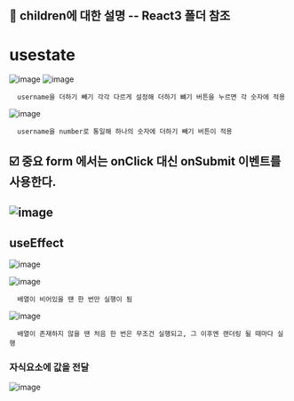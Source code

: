 
## 📁 children에 대한 설명 --  React3 폴더 참조

# usestate
![image](https://github.com/hyejin192/react_basic/assets/129017064/8e7ee8c0-a603-42eb-bc4f-8736aa4eac2f)
![image](https://github.com/hyejin192/react_basic/assets/129017064/519a5d55-aa17-408f-be7a-90aa115d5153)

      username을 더하기 빼기 각각 다르게 설정해 더하기 뺴기 버튼을 누르면 각 숫자에 적용
![image](https://github.com/hyejin192/react_basic/assets/129017064/9001988b-c590-4344-9eee-0f4329ea61d6)

      username을 number로 통일해 하나의 숫자에 더하기 빼기 버튼이 적용
      
      
      
## ☑️ 중요 form 에서는 onClick 대신 onSubmit 이벤트를 사용한다.
![image](https://github.com/hyejin192/react_basic/assets/129017064/01c6a1bf-c0eb-4413-be34-7b7dc5c82943)
-------------------------
## useEffect
![image](https://github.com/hyejin192/react_basic/assets/129017064/1b509ce9-c21f-4cd8-8d60-65e7ca5db426)


![image](https://github.com/hyejin192/react_basic/assets/129017064/4de7ad75-49d4-4066-9ed9-8594e74fc0c1)

      배열이 비어있을 땐 한 번만 실행이 됨

![image](https://github.com/hyejin192/react_basic/assets/129017064/a8036979-277a-4768-9406-20ad2ad2c181)

      배열이 존재하지 않을 땐 처음 한 번은 무조건 실행되고, 그 이후엔 랜더링 될 때마다 실행
      
### 자식요소에 값을 전달
![image](https://github.com/hyejin192/react_basic/assets/129017064/097ee347-2469-4f25-8aa6-079761fb9c08)

      



      




